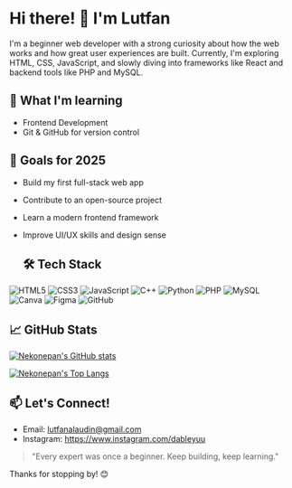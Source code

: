 # Hi there! 👋 I'm Lutfan

I'm a beginner web developer with a strong curiosity about how the web works and how great user experiences are built. Currently, I'm exploring HTML, CSS, JavaScript, and slowly diving into frameworks like React and backend tools like PHP and MySQL.

## 🌱 What I'm learning
- Frontend Development
- Git & GitHub for version control

## 🚀 Goals for 2025
- Build my first full-stack web app
- Contribute to an open-source project
- Learn a modern frontend framework
- Improve UI/UX skills and design sense

  ## 🛠️ Tech Stack
![HTML5](https://img.shields.io/badge/-HTML5-E34F26?style=flat-square&logo=html5&logoColor=white)
![CSS3](https://img.shields.io/badge/-CSS3-1572B6?style=flat-square&logo=css3)
![JavaScript](https://img.shields.io/badge/-JavaScript-F7DF1E?style=flat-square&logo=javascript&logoColor=black)
![C++](https://img.shields.io/badge/-C++-00599C?style=flat-square&logo=cplusplus&logoColor=white)
![Python](https://img.shields.io/badge/Python-3670A0?style=flat-square&logo=python&logoColor=ffdd54)
![PHP](https://img.shields.io/badge/-PHP-777BB4?style=flat-square&logo=php&logoColor=white)
![MySQL](https://img.shields.io/badge/-MySQL-4479A1?style=flat-square&logo=mysql&logoColor=white)
![Canva](https://img.shields.io/badge/Canva-%2300C4CC.svg?style=flat-square&logo=Canva&logoColor=white)
![Figma](https://img.shields.io/badge/Figma-%23F24E1E.svg?style=flat-square&logo=figma&logoColor=white)
![GitHub](https://img.shields.io/badge/GitHub-%23121011.svg?style=flat-square&logo=github&logoColor=white)

## 📈 GitHub Stats
[![Nekonepan's GitHub stats](https://github-readme-stats.vercel.app/api?username=Nekonepan&show_icons=true&include_all_commit=true&hide_border=true&rank_icon=github&bg_color=DEG,ffcbf2,f3c4fb,ecbcfd,e5b3fe,e2afff,deaaff,d8bbff,d0d1ff,c8e7ff,c0fdff&title_color=ffffff&icon_color=000000&text_color=ffffff)](https://github.com/Nekonepan/github-readme-stats)

[![Nekonepan's Top Langs](https://github-readme-stats.vercel.app/api/top-langs/?username=Nekonepan&layout=compact&hide_border=true&bg_color=DEG,ffcbf2,f3c4fb,ecbcfd,e5b3fe,e2afff,deaaff,d8bbff,d0d1ff,c8e7ff,c0fdff&title_color=ffffff&icon_color=000000&text_color=ffffff)](https://github.com/Nekonepan/github-readme-stats)

## 📫 Let's Connect!
- Email: lutfanalaudin@gmail.com
- Instagram: https://www.instagram.com/dableyuu

> "Every expert was once a beginner. Keep building, keep learning."

Thanks for stopping by! 😊
